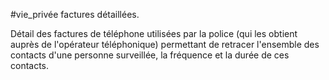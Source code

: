 #vie_privée 
factures détaillées. 

Détail des factures de téléphone utilisées par la police (qui les obtient auprès de l'opérateur téléphonique) permettant de retracer l'ensemble des contacts d'une personne surveillée, la fréquence et la durée de ces contacts.